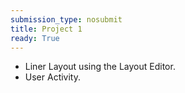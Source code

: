 ```yaml
---
submission_type: nosubmit
title: Project 1
ready: True
---
```


- Liner Layout using the Layout Editor.
- User Activity.
